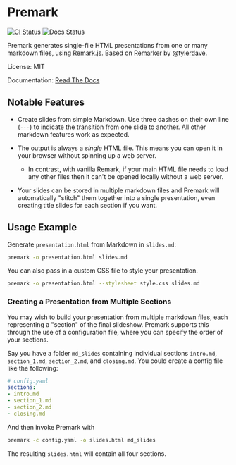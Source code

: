 # Premark

[![CI Status](https://github.com/eswan18/premark/actions/workflows/ci.yaml/badge.svg)](https://github.com/eswan18/premark/actions/workflows/ci.yaml)
[![Docs Status](https://readthedocs.org/projects/premark/badge/?version=latest)](https://premark.readthedocs.io/en/latest/?badge=latest)

Premark generates single-file HTML presentations from one or many markdown files, using [Remark.js](https://github.com/gnab/remark).
Based on [Remarker](https://github.com/tylerdave/remarker) by [@tylerdave](https://github.com/tylerdave).

License: MIT

Documentation: [Read The Docs](https://premark.readthedocs.io/en/latest/)

## Notable Features

- Create slides from simple Markdown. Use three dashes on their own line (`---`) to indicate the transition from one slide to another. All other markdown features work as expected.

- The output is always a *single* HTML file. This means you can open it in your browser without spinning up a web server.
  - In contrast, with vanilla Remark, if your main HTML file needs to load any other files then it can't be opened locally without a web server.

- Your slides can be stored in multiple markdown files and Premark will automatically "stitch" them together into a single presentation, even creating title slides for each section if you want.

## Usage Example

Generate `presentation.html` from Markdown in `slides.md`:

```bash
premark -o presentation.html slides.md
```

You can also pass in a custom CSS file to style your presentation.

```bash
premark -o presentation.html --stylesheet style.css slides.md
```

### Creating a Presentation from Multiple Sections

You may wish to build your presentation from multiple markdown files, each representing a "section" of the final slideshow.
Premark supports this through the use of a configuration file, where you can specify the order of your sections.

Say you have a folder `md_slides` containing individual sections `intro.md`, `section_1.md`, `section_2.md`, and `closing.md`.
You could create a config file like the following:

```yaml
# config.yaml
sections:
- intro.md
- section_1.md
- section_2.md
- closing.md
```
 
And then invoke Premark with
```bash
premark -c config.yaml -o slides.html md_slides
```

The resulting `slides.html` will contain all four sections.
